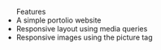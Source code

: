 <ul>Features
<li>A simple portolio website</li>
<li>Responsive layout using media queries</li>
<li>Responsive images using the picture tag</li>
</ul>
